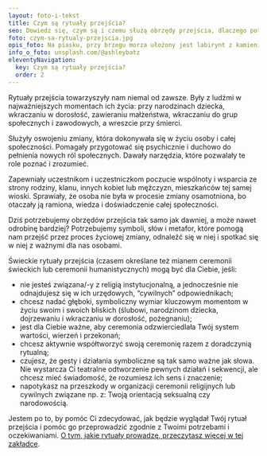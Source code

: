 ```yaml
---
layout: foto-i-tekst
title: Czym są rytuały przejścia?
seo: Dowiedz się, czym są i czemu służą obrzędy przejścia, dlaczego potrzebujemy ich współcześnie oraz czy są tym samym co ceremonie świeckie lub humanistyczne.
foto: czym-sa-rytualy-przejscia.jpg
opis_foto: Na piasku, przy brzegu morza ułożony jest labirynt z kamieni. Osoba kroczy do środka labiryntu.
info_o_foto: unsplash.com/@ashleybatz
eleventyNavigation:
  key: Czym są rytuały przejścia?
  order: 2
---
```

Rytuały przejścia towarzyszyły nam niemal od zawsze. Były z ludźmi w najważniejszych momentach ich życia: przy narodzinach dziecka, wkraczaniu w dorosłość, zawieraniu małżeństwa, wkraczaniu do grup społecznych i zawodowych, a wreszcie przy śmierci.

Służyły oswojeniu zmiany, która dokonywała się w życiu osoby i całej społeczności. Pomagały przygotować się psychicznie i duchowo do pełnienia nowych ról społecznych. Dawały narzędzia, które pozwalały te role poznać i zrozumieć.

Zapewniały uczestnikom i uczestniczkom poczucie wspólnoty i wsparcia ze strony rodziny, klanu, innych kobiet lub mężczyzn, mieszkańców tej samej wioski. Sprawiały, że osoba nie była w procesie zmiany osamotniona, bo otaczały ją ramiona, wiedza i doświadczenie całej społeczności.

Dziś potrzebujemy obrzędów przejścia tak samo jak dawniej, a może nawet odrobinę bardziej? Potrzebujemy symboli, słów i metafor, które pomogą nam przejść przez proces życiowej zmiany, odnaleźć się w niej i spotkać się w niej z ważnymi dla nas osobami.

Świeckie rytuały przejścia (czasem określane też mianem ceremonii świeckich lub ceremonii humanistycznych) mogą być dla Ciebie, jeśli:

- nie jesteś związana/-y z religią instytucjonalną, a jednocześnie nie odnajdujesz się w ich urzędowych, “cywilnych” odpowiednikach;
- chcesz nadać głęboki, symboliczny wymiar kluczowym momentom w życiu swoim i swoich bliskich (ślubowi, narodzinom dziecka, dojrzewaniu i wkraczaniu w dorosłość, pożegnaniu);
- jest dla Ciebie ważne, aby ceremonia odzwierciedlała Twój system wartości, wierzeń i przekonań;
- chcesz aktywnie współtworzyć swoją ceremonię razem z doradczynią rytualną;
- czujesz, że gesty i działania symboliczne są tak samo ważne jak słowa. Nie wystarcza Ci teatralne odtworzenie pewnych działań i sekwencji, ale chcesz mieć świadomość, że rozumiesz ich sens i znaczenie;
- napotykasz na przeszkody w organizacji ceremonii religijnych lub cywilnych związane np. z: Twoją orientacją seksualną czy narodowością.

Jestem po to, by pomóc Ci zdecydować, jak będzie wyglądał Twój rytuał przejścia i pomóc go przeprowadzić zgodnie z Twoimi potrzebami i oczekiwaniami. [O tym, jakie rytuały prowadzę, przeczytasz więcej w tej zakładce](/rytual-dla-ciebie/).